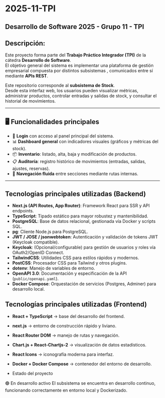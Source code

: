 # 2025-11-TPI
Desarrollo de Software 2025 - Grupo 11 - TPI
---

##  Descripción:

Este proyecto forma parte del **Trabajo Práctico Integrador (TPI)** de la cátedra **Desarrollo de Software**.  
El objetivo general del sistema es implementar una plataforma de gestión empresarial compuesta por distintos subsistemas , comunicados entre sí mediante **APIs REST**.

Este repositorio corresponde al **subsistema de Stock**.  
Desde esta interfaz web, los usuarios pueden visualizar métricas, administrar productos, controlar entradas y salidas de stock, y consultar el historial de movimientos.

----

## 🖥️ Funcionalidades principales

- 🔐 **Login** con acceso al panel principal del sistema.  
- 📊 **Dashboard general** con indicadores visuales (gráficos y métricas del stock).  
- 📦 **Inventario**: listado, alta, baja y modificación de productos.  
- 📋 **Auditoría**: registro histórico de movimientos (entradas, salidas, ajustes, reservas).  
- 🧭 **Navegación fluida** entre secciones mediante rutas internas.

---
## Tecnologías principales utilizadas (Backend)

- **Next.js (API Routes, App Router)**: Framework React para SSR y API endpoints.
- **TypeScript**: Tipado estático para mayor robustez y mantenibilidad.
- **PostgreSQL**: Base de datos relacional, gestionada vía Docker y scripts SQL.
- **pg**: Cliente Node.js para PostgreSQL.
- **JWT / JOSE / jsonwebtoken**: Autenticación y validación de tokens JWT (Keycloak compatible).
- **Keycloak**: (Opcional/configurable) para gestión de usuarios y roles vía OAuth2/OpenID Connect.
- **TailwindCSS**: Utilidades CSS para estilos rápidos y modernos.
- **PostCSS**: Procesador CSS para Tailwind y otros plugins.
- **dotenv**: Manejo de variables de entorno.
- **OpenAPI 3.0**: Documentación y especificación de la API (`public/openapi.yaml`).
- **Docker Compose**: Orquestación de servicios (Postgres, Adminer) para desarrollo local.

##  Tecnologías principales utilizadas (Frontend)

- **React + TypeScript** → base del desarrollo del frontend.  
- **next.js** → entorno de construcción rápido y liviano.  
- **React Router DOM** → manejo de rutas y navegación.  
- **Chart.js + React-Chartjs-2** → visualización de datos estadísticos.  
- **React Icons** → iconografía moderna para interfaz.  
- **Docker + Docker Compose** → contenedor del entorno de desarrollo.

- Estado del proyecto

🟢 En desarrollo activo
El subsistema se encuentra en desarrollo continuo, funcionando correctamente en entorno local y Dockerizado.
